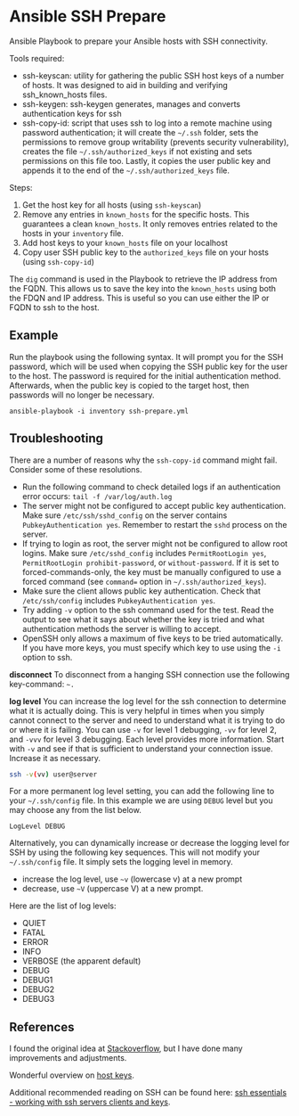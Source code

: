 # Ansible SSH Prepare
Ansible Playbook to prepare your Ansible hosts with SSH connectivity.

Tools required:

- ssh-keyscan: utility for gathering the public SSH host keys of a number of hosts. It was designed to aid in building and verifying ssh_known_hosts files.
- ssh-keygen: ssh-keygen generates, manages and converts authentication keys for ssh
- ssh-copy-id: script that uses ssh to log into a remote machine using password authentication; it will create the `~/.ssh` folder, sets the permissions to remove group writability (prevents security vulnerability), creates the file `~/.ssh/authorized_keys` if not existing and sets permissions on this file too. Lastly, it copies the user public key and appends it to the end of the `~/.ssh/authorized_keys` file.

Steps:

1. Get the host key for all hosts (using `ssh-keyscan`)
2. Remove any entries in `known_hosts` for the specific hosts. This guarantees a clean `known_hosts`. It only removes entries related to the hosts in your `inventory` file.
3. Add host keys to your `known_hosts` file on your localhost
4. Copy user SSH public key to the `authorized_keys` file on your hosts (using `ssh-copy-id`)

The `dig` command is used in the Playbook to retrieve the IP address from the FQDN. This allows us to save the key into the `known_hosts` using both the FDQN and IP address. This is useful so you can use either the IP or FQDN to ssh to the host.

## Example
Run the playbook using the following syntax. It will prompt you for the SSH password, which will be used when copying the SSH public key for the user to the host. The password is required for the initial authentication method. Afterwards, when the public key is copied to the target host, then passwords will no longer be necessary.
```
ansible-playbook -i inventory ssh-prepare.yml
```

## Troubleshooting
There are a number of reasons why the `ssh-copy-id` command might fail. Consider some of these resolutions.

* Run the following command to check detailed logs if an authentication error occurs: `tail -f /var/log/auth.log` 
* The server might not be configured to accept public key authentication. Make sure `/etc/ssh/sshd_config` on the server contains `PubkeyAuthentication yes`. Remember to restart the `sshd` process on the server.
* If trying to login as root, the server might not be configured to allow root logins. Make sure `/etc/sshd_config` includes `PermitRootLogin yes`, `PermitRootLogin prohibit-password`, or `without-password`. If it is set to forced-commands-only, the key must be manually configured to use a forced command (see `command=` option in `~/.ssh/authorized_keys`).
* Make sure the client allows public key authentication. Check that `/etc/ssh/config` includes `PubkeyAuthentication yes`.
* Try adding `-v` option to the ssh command used for the test. Read the output to see what it says about whether the key is tried and what authentication methods the server is willing to accept.
* OpenSSH only allows a maximum of five keys to be tried automatically. If you have more keys, you must specify which key to use using the `-i` option to ssh.


**disconnect**
To disconnect from a hanging SSH connection use the following key-command: `~.`

**log level**
You can increase the log level for the ssh connection to determine what it is actually doing. This is very helpful in times when you simply cannot connect to the server and need to understand what it is trying to do or where it is failing. You can use `-v` for level 1 debugging, `-vv` for level 2, and `-vvv` for level 3 debugging. Each level provides more information. Start with `-v` and see if that is sufficient to understand your connection issue. Increase it as necessary.
```bash
ssh -v(vv) user@server
```

For a more permanent log level setting, you can add the following line to your `~/.ssh/config` file. In this example we are using `DEBUG` level but you may choose any from the list below.
```
LogLevel DEBUG
```

Alternatively, you can dynamically increase or decrease the logging level for SSH by using the following key sequences. This will not modify your `~/.ssh/config` file. It simply sets the logging level in memory.

- increase the log level, use `~v` (lowercase v) at a new prompt
- decrease, use `~V` (uppercase V) at a new prompt.

Here are the list of log levels:
- QUIET
- FATAL
- ERROR
- INFO
- VERBOSE (the apparent default)
- DEBUG
- DEBUG1
- DEBUG2
- DEBUG3


## References
I found the original idea at [Stackoverflow](http://stackoverflow.com/a/39083724), but I have done many improvements and adjustments.

Wonderful overview on [host keys](https://www.ssh.com/ssh/host-key).

Additional recommended reading on SSH can be found here: 
[ssh essentials - working with ssh servers clients and keys](https://www.digitalocean.com/community/tutorials/ssh-essentials-working-with-ssh-servers-clients-and-keys).
